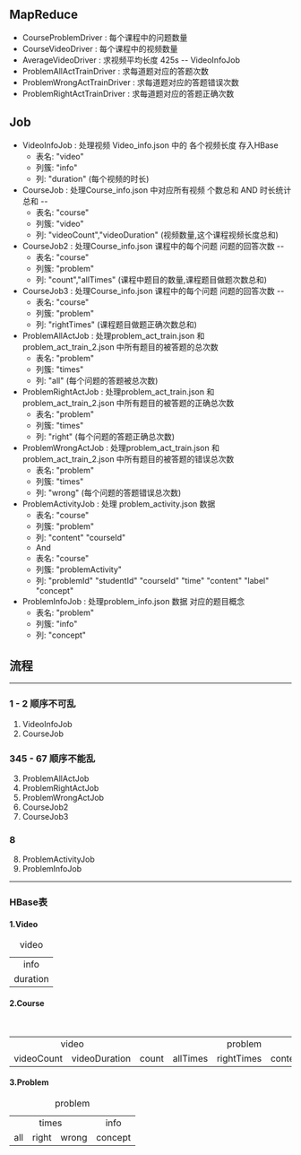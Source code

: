 ## MapReduce

+ CourseProblemDriver : 每个课程中的问题数量
+ CourseVideoDriver : 每个课程中的视频数量
+ AverageVideoDriver : 求视频平均长度  425s -- VideoInfoJob 
+ ProblemAllActTrainDriver : 求每道题对应的答题次数
+ ProblemWrongActTrainDriver : 求每道题对应的答题错误次数
+ ProblemRightActTrainDriver : 求每道题对应的答题正确次数

## Job
+ VideoInfoJob : 处理视频 Video_info.json 中的 各个视频长度 存入HBase 
    + 表名: "video"
    + 列簇: "info"
    + 列: "duration" (每个视频的时长)
+ CourseJob : 处理Course_info.json 中对应所有视频 个数总和 AND 时长统计总和 --
    + 表名: "course"
    + 列簇: "video"
    + 列: "videoCount","videoDuration" (视频数量,这个课程视频长度总和)
+ CourseJob2 : 处理Course_info.json 课程中的每个问题 问题的回答次数  --
    + 表名: "course"
    + 列簇: "problem"
    + 列: "count","allTimes" (课程中题目的数量,课程题目做题次数总和)
+ CourseJob3 : 处理Course_info.json 课程中的每个问题 问题的回答次数  --
    + 表名: "course"
    + 列簇: "problem"
    + 列: "rightTimes" (课程题目做题正确次数总和)
+ ProblemAllActJob : 处理problem_act_train.json 和 problem_act_train_2.json 中所有题目的被答题的总次数
    + 表名: "problem"
    + 列簇: "times"
    + 列: "all" (每个问题的答题被总次数)
+ ProblemRightActJob : 处理problem_act_train.json 和 problem_act_train_2.json 中所有题目的被答题的正确总次数
    + 表名: "problem"
    + 列簇: "times"
    + 列: "right" (每个问题的答题正确总次数)
+ ProblemWrongActJob : 处理problem_act_train.json 和 problem_act_train_2.json 中所有题目的被答题的错误总次数
    + 表名: "problem"
    + 列簇: "times"
    + 列: "wrong" (每个问题的答题错误总次数)
+ ProblemActivityJob : 处理 problem_activity.json 数据
    + 表名: "course"
    + 列簇: "problem"
    + 列: "content" "courseId"
    - And
    + 表名: "course"
    + 列簇: "problemActivity"
    + 列: "problemId" "studentId" "courseId" "time" "content" "label" "concept"
+ ProblemInfoJob : 处理problem_info.json 数据 对应的题目概念
    + 表名: "problem"
    + 列簇: "info"
    + 列: "concept" 
## 流程
-----------
### 1 - 2 顺序不可乱

1. VideoInfoJob 
2. CourseJob
### 345 - 67 顺序不能乱

3. ProblemAllActJob
4. ProblemRightActJob
5. ProblemWrongActJob
6. CourseJob2
7. CourseJob3

### 8
8. ProblemActivityJob
9. ProblemInfoJob
-------------

### HBase表

#### 1.Video
<table>
    <caption>video</caption>
    <tr>
        <td align="center">info</td>    
    </tr>
        <tr>
        <td>duration</td>
   </tr>
</table>


#### 2.Course
<table>
    <caption>course</caption>
    <tr>
        <td colspan="2" align="center">video</td>
        <td colspan="5" align="center">problem</td>
        <td colspan="7" align="center">problemActivity</td>
    </tr>
        <tr>
        <td>videoCount</td>
        <td>videoDuration</td>
        <td>count</td>
        <td>allTimes</td>
        <td>rightTimes</td>
        <td>content</td>
        <td>courseId</td>
        <td>problemId</td>
        <td>studentId</td>
        <td>courseId</td>
        <td>time</td>
        <td>content</td>
        <td>concept</td>
        <td>label</td>
   </tr>
</table>

#### 3.Problem
<table>
    <caption>problem</caption>
    <tr>
        <td colspan="3" align="center">times</td>
        <td colspan="1" align="center">info</td>
    </tr>
        <tr>
        <td>all</td>
        <td>right</td>
        <td>wrong</td>
        <td>concept</td>
   </tr>
</table>

